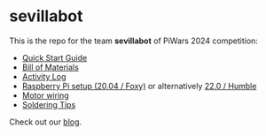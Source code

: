# sevillabot
This is the repo for the team **sevillabot** of PiWars 2024 competition:
* [Quick Start Guide](./Quick-start_guide.md)
* [Bill of Materials](./BOM.md)
* [Activity Log](./activity_log.md)
* [Raspberry Pi setup (20.04 / Foxy)](./RPi_setup_foxy.md) or alternatively [22.0 / Humble](./RPi_setup_humble.md)
* [Motor wiring](./wiring.md)
* [Soldering Tips](./soldering.md)

Check out our [blog](https://sevillabot.blog).
